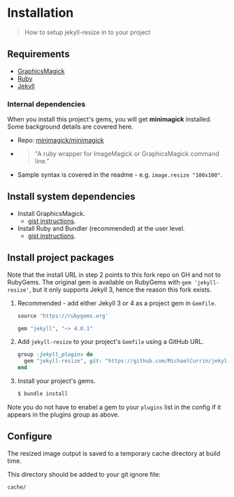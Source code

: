 # Installation
> How to setup jekyll-resize in to your project


## Requirements

- [GraphicsMagick](http://www.graphicsmagick.org/)
- [Ruby](https://www.ruby-lang.org/en/)
- [Jekyll](https://jekyllrb.com)

### Internal dependencies

When you install this project's gems, you will get **minimagick** installed. Some background details are covered here.

- Repo: [minimagick/minimagick](https://github.com/minimagick/minimagick)
- > "A ruby wrapper for ImageMagick or GraphicsMagick command line."
- Sample syntax is covered in the readme - e.g. `image.resize "100x100"`.


## Install system dependencies

- Install GraphicsMagick.
    - [gist instructions](https://gist.github.com/MichaelCurrin/32b88b2c70c59832c922bcf03bdc08c3).
- Install Ruby and Bundler (recommended) at the user level.
    - [gist instructions](https://gist.github.com/MichaelCurrin/3af38fca4e2903cdedfb8402c18b2936).


## Install project packages

Note that the install URL in step 2 points to this fork repo on GH and not to RubyGems. The original gem is available on RubyGems with `gem 'jekyll-resize'`, but it only supports Jekyll 3, hence the reason this fork exists.

1. Recommended - add either Jekyll 3 or 4 as a project gem in `Gemfile`.
    ```ruby
    source 'https://rubygems.org'

    gem "jekyll", "~> 4.0.1"
    ```
1. Add `jekyll-resize` to your project's `Gemfile` using a GitHub URL.
    ```ruby
    group :jekyll_plugins do
      gem "jekyll-resize", git: "https://github.com/MichaelCurrin/jekyll-resize"
    end
    ```
1. Install your project's gems.
    ```sh
    $ bundle install
    ```

Note you do not have to enabel a gem to your `plugins` list in the config if it appears in the plugins group as above.


## Configure

The resized image output is saved to a temporary cache directory at build time.

This directory should be added to your git ignore file:

```
cache/
```
